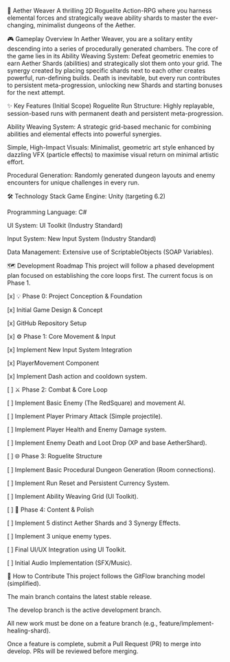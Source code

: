 🌌 Aether Weaver
A thrilling 2D Roguelite Action-RPG where you harness elemental forces and strategically weave ability shards to master the ever-changing, minimalist dungeons of the Aether.

🎮 Gameplay Overview
In Aether Weaver, you are a solitary entity descending into a series of procedurally generated chambers. The core of the game lies in its Ability Weaving System: Defeat geometric enemies to earn Aether Shards (abilities) and strategically slot them onto your grid. The synergy created by placing specific shards next to each other creates powerful, run-defining builds. Death is inevitable, but every run contributes to persistent meta-progression, unlocking new Shards and starting bonuses for the next attempt.

✨ Key Features (Initial Scope)
Roguelite Run Structure: Highly replayable, session-based runs with permanent death and persistent meta-progression.

Ability Weaving System: A strategic grid-based mechanic for combining abilities and elemental effects into powerful synergies.

Simple, High-Impact Visuals: Minimalist, geometric art style enhanced by dazzling VFX (particle effects) to maximise visual return on minimal artistic effort.

Procedural Generation: Randomly generated dungeon layouts and enemy encounters for unique challenges in every run.

🛠️ Technology Stack
Game Engine: Unity (targeting 6.2)

Programming Language: C#

UI System: UI Toolkit (Industry Standard)

Input System: New Input System (Industry Standard)

Data Management: Extensive use of ScriptableObjects (SOAP Variables).

🗺️ Development Roadmap
This project will follow a phased development plan focused on establishing the core loops first. The current focus is on Phase 1.

[x] 💡 Phase 0: Project Conception & Foundation

[x] Initial Game Design & Concept

[x] GitHub Repository Setup

[x] ⚙️ Phase 1: Core Movement & Input

[x] Implement New Input System Integration

[x] PlayerMovement Component

[x] Implement Dash action and cooldown system.

[ ] ⚔️ Phase 2: Combat & Core Loop

[ ] Implement Basic Enemy (The RedSquare) and movement AI.

[ ] Implement Player Primary Attack (Simple projectile).

[ ] Implement Player Health and Enemy Damage system.

[ ] Implement Enemy Death and Loot Drop (XP and base AetherShard).

[ ] 🌐 Phase 3: Roguelite Structure

[ ] Implement Basic Procedural Dungeon Generation (Room connections).

[ ] Implement Run Reset and Persistent Currency System.

[ ] Implement Ability Weaving Grid (UI Toolkit).

[ ] 🎉 Phase 4: Content & Polish

[ ] Implement 5 distinct Aether Shards and 3 Synergy Effects.

[ ] Implement 3 unique enemy types.

[ ] Final UI/UX Integration using UI Toolkit.

[ ] Initial Audio Implementation (SFX/Music).

🤝 How to Contribute
This project follows the GitFlow branching model (simplified).

The main branch contains the latest stable release.

The develop branch is the active development branch.

All new work must be done on a feature branch (e.g., feature/implement-healing-shard).

Once a feature is complete, submit a Pull Request (PR) to merge into develop. PRs will be reviewed before merging.
